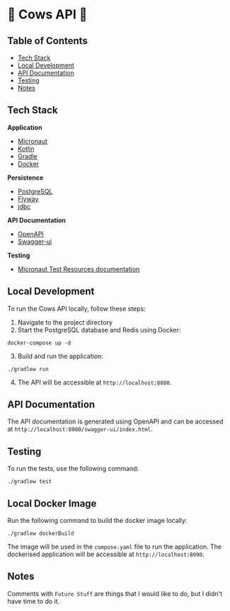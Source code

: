 # 🐄 Cows API 🐄

## Table of Contents
- [Tech Stack](#tech-stack)
- [Local Development](#local-development)
- [API Documentation](#api-documentation)
- [Testing](#testing)
- [Notes](#notes)

## Tech Stack

**Application**
 - [Micronaut](https://docs.micronaut.io/4.2.3/guide/index.html)
 - [Kotlin](https://kotlinlang.org/docs/home.html)
 - [Gradle](https://docs.gradle.org/current/userguide/userguide.html)
 - [Docker](https://docs.docker.com/)

**Persistence**
 - [PostgreSQL](https://www.postgresql.org/docs/13/index.html)
 - [Flyway](https://flywaydb.org/documentation/)
 - [jdbc](https://micronaut-projects.github.io/micronaut-sql/latest/guide/index.html#jdbc)

**API Documentation**
 - [OpenAPI](https://micronaut-projects.github.io/micronaut-openapi/latest/guide/index.html)
 - [Swagger-ui](https://swagger.io/tools/swagger-ui/)

**Testing**
- [Micronaut Test Resources documentation](https://micronaut-projects.github.io/micronaut-test-resources/latest/guide/)

## Local Development

To run the Cows API locally, follow these steps:

1. Navigate to the project directory
2. Start the PostgreSQL database and Redis using Docker:
  ```shell
  docker-compose up -d
  ```

3. Build and run the application:
  ```shell
  ./gradlew run
  ```

4. The API will be accessible at `http://localhost:8080`.

## API Documentation

The API documentation is generated using OpenAPI and can be accessed at `http://localhost:8080/swagger-ui/index.html`.

## Testing

To run the tests, use the following command:

```shell
./gradlew test
```

## Local Docker Image
Run the following command to build the docker image locally:
```shell
./gradlew dockerBuild
```

The image will be used in the `compose.yaml` file to run the application. The dockerised application will be accessible at `http://localhost:8090`.

## Notes
Comments with `Future Stuff` are things that I would like to do, but I didn't have time to do it.